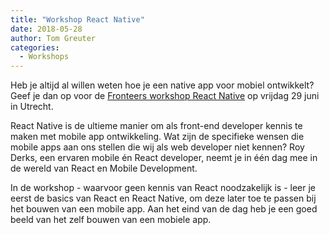 ```yaml
---
title: "Workshop React Native"
date: 2018-05-28
author: Tom Greuter
categories: 
  - Workshops
---
```

Heb je altijd al willen weten hoe je een native app voor mobiel ontwikkelt? Geef je dan op voor de [Fronteers workshop React Native](/workshops/workshop-react-native) op vrijdag 29 juni in Utrecht.

React Native is de ultieme manier om als front-end developer kennis te maken met mobile app ontwikkeling. Wat zijn de specifieke wensen die mobile apps aan ons stellen die wij als web developer niet kennen? Roy Derks, een ervaren mobile én React developer, neemt je in één dag mee in de wereld van React en Mobile Development.

In de workshop - waarvoor geen kennis van React noodzakelijk is - leer je eerst de basics van React en React Native, om deze later toe te passen bij het bouwen van een mobile app. Aan het eind van de dag heb je een goed beeld van het zelf bouwen van een mobiele app.
